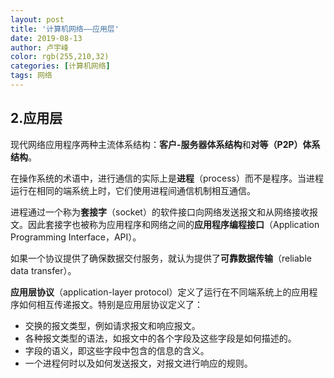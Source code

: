```yaml
---
layout: post
title: '计算机网络——应用层'
date: 2019-08-13
author: 卢宇峰
color: rgb(255,210,32)
categories: [计算机网络]
tags: 网络
---
```


## 2.应用层

现代网络应用程序两种主流体系结构：**客户-服务器体系结构**和**对等（P2P）体系结构**。

在操作系统的术语中，进行通信的实际上是**进程**（process）而不是程序。当进程运行在相同的端系统上时，它们使用进程间通信机制相互通信。

进程通过一个称为**套接字**（socket）的软件接口向网络发送报文和从网络接收报文。因此套接字也被称为应用程序和网络之间的**应用程序编程接口**（Application Programming Interface，API）。

如果一个协议提供了确保数据交付服务，就认为提供了**可靠数据传输**（reliable data transfer）。

**应用层协议**（application-layer protocol）定义了运行在不同端系统上的应用程序如何相互传递报文。特别是应用层协议定义了：
+ 交换的报文类型，例如请求报文和响应报文。
+ 各种报文类型的语法，如报文中的各个字段及这些字段是如何描述的。
+ 字段的语义，即这些字段中包含的信息的含义。
+ 一个进程何时以及如何发送报文，对报文进行响应的规则。

